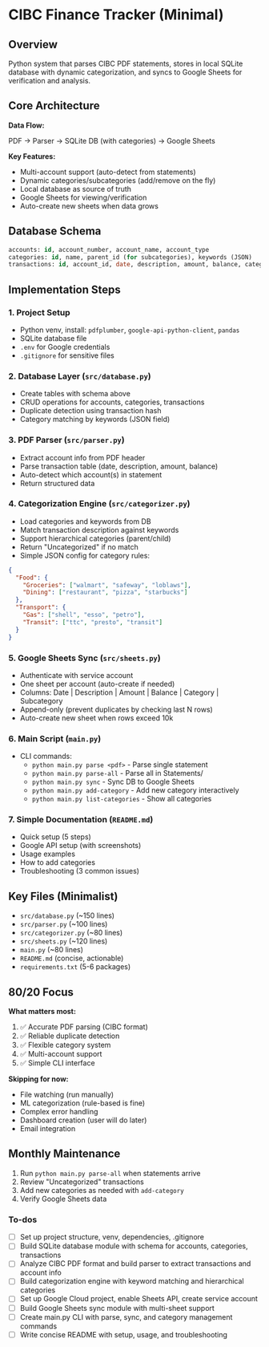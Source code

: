 <!-- 36f9157d-294b-4b0b-893b-18116365e71a 974f54bf-c33a-4138-85dc-9de4cf9454ce -->
# CIBC Finance Tracker (Minimal)

## Overview

Python system that parses CIBC PDF statements, stores in local SQLite database with dynamic categorization, and syncs to Google Sheets for verification and analysis.

## Core Architecture

**Data Flow:**

PDF → Parser → SQLite DB (with categories) → Google Sheets

**Key Features:**

- Multi-account support (auto-detect from statements)
- Dynamic categories/subcategories (add/remove on the fly)
- Local database as source of truth
- Google Sheets for viewing/verification
- Auto-create new sheets when data grows

## Database Schema

```sql
accounts: id, account_number, account_name, account_type
categories: id, name, parent_id (for subcategories), keywords (JSON)
transactions: id, account_id, date, description, amount, balance, category_id, hash (for duplicates)
```

## Implementation Steps

### 1. Project Setup

- Python venv, install: `pdfplumber`, `google-api-python-client`, `pandas`
- SQLite database file
- `.env` for Google credentials
- `.gitignore` for sensitive files

### 2. Database Layer (`src/database.py`)

- Create tables with schema above
- CRUD operations for accounts, categories, transactions
- Duplicate detection using transaction hash
- Category matching by keywords (JSON field)

### 3. PDF Parser (`src/parser.py`)

- Extract account info from PDF header
- Parse transaction table (date, description, amount, balance)
- Auto-detect which account(s) in statement
- Return structured data

### 4. Categorization Engine (`src/categorizer.py`)

- Load categories and keywords from DB
- Match transaction description against keywords
- Support hierarchical categories (parent/child)
- Return "Uncategorized" if no match
- Simple JSON config for category rules:
```json
{
  "Food": {
    "Groceries": ["walmart", "safeway", "loblaws"],
    "Dining": ["restaurant", "pizza", "starbucks"]
  },
  "Transport": {
    "Gas": ["shell", "esso", "petro"],
    "Transit": ["ttc", "presto", "transit"]
  }
}
```


### 5. Google Sheets Sync (`src/sheets.py`)

- Authenticate with service account
- One sheet per account (auto-create if needed)
- Columns: Date | Description | Amount | Balance | Category | Subcategory
- Append-only (prevent duplicates by checking last N rows)
- Auto-create new sheet when rows exceed 10k

### 6. Main Script (`main.py`)

- CLI commands:
  - `python main.py parse <pdf>` - Parse single statement
  - `python main.py parse-all` - Parse all in Statements/
  - `python main.py sync` - Sync DB to Google Sheets
  - `python main.py add-category` - Add new category interactively
  - `python main.py list-categories` - Show all categories

### 7. Simple Documentation (`README.md`)

- Quick setup (5 steps)
- Google API setup (with screenshots)
- Usage examples
- How to add categories
- Troubleshooting (3 common issues)

## Key Files (Minimalist)

- `src/database.py` (~150 lines)
- `src/parser.py` (~100 lines)
- `src/categorizer.py` (~80 lines)
- `src/sheets.py` (~120 lines)
- `main.py` (~80 lines)
- `README.md` (concise, actionable)
- `requirements.txt` (5-6 packages)

## 80/20 Focus

**What matters most:**

1. ✅ Accurate PDF parsing (CIBC format)
2. ✅ Reliable duplicate detection
3. ✅ Flexible category system
4. ✅ Multi-account support
5. ✅ Simple CLI interface

**Skipping for now:**

- File watching (run manually)
- ML categorization (rule-based is fine)
- Complex error handling
- Dashboard creation (user will do later)
- Email integration

## Monthly Maintenance

1. Run `python main.py parse-all` when statements arrive
2. Review "Uncategorized" transactions
3. Add new categories as needed with `add-category`
4. Verify Google Sheets data

### To-dos

- [ ] Set up project structure, venv, dependencies, .gitignore
- [ ] Build SQLite database module with schema for accounts, categories, transactions
- [ ] Analyze CIBC PDF format and build parser to extract transactions and account info
- [ ] Build categorization engine with keyword matching and hierarchical categories
- [ ] Set up Google Cloud project, enable Sheets API, create service account
- [ ] Build Google Sheets sync module with multi-sheet support
- [ ] Create main.py CLI with parse, sync, and category management commands
- [ ] Write concise README with setup, usage, and troubleshooting